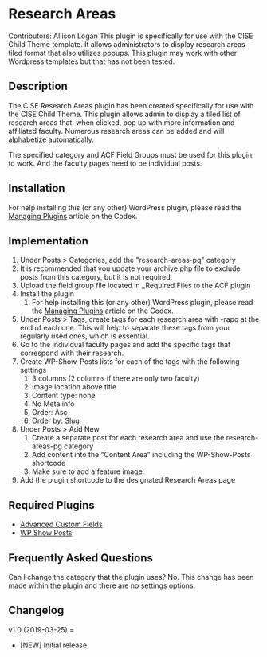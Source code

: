 # Research Areas
Contributors: Allison Logan
This plugin is specifically for use with the CISE Child Theme template. It allows administrators to display research areas tiled format that also utilizes popups. This plugin may work with other Wordpress templates but that has not been tested. 

## Description
The CISE Research Areas plugin has been created specifically for use with the CISE Child Theme. This plugin allows admin to display a tiled list of research areas that, when clicked, pop up with more information and affiliated faculty. Numerous research areas can be added and will alphabetize automatically. 

The specified category and ACF Field Groups must be used for this plugin to work. And the faculty pages need to be individual posts. 

## Installation
For help installing this (or any other) WordPress plugin, please read the [Managing Plugins](http://codex.wordpress.org/Managing_Plugins) article on the Codex.

## Implementation
1. Under Posts > Categories, add the "research-areas-pg" category
1. It is recommended that you update your archive.php file to exclude posts from this category, but it is not required.
1. Upload the field group file located in _Required Files to the ACF plugin
1. Install the plugin
    1. For help installing this (or any other) WordPress plugin, please read the [Managing Plugins](http://codex.wordpress.org/Managing_Plugins) article on the Codex.
1. Under Posts > Tags, create tags for each research area with -rapg at the end of each one. This will help to separate these tags from your regularly used ones, which is essential. 
1. Go to the individual faculty pages and add the specific tags that correspond with their research. 
1. Create WP-Show-Posts lists for each of the tags with the following settings
    1. 3 columns (2 columns if there are only two faculty)
    1. Image location above title
    1. Content type: none
    1. No Meta info
    1. Order: Asc
    1. Order by: Slug
1. Under Posts > Add New
    1. Create a separate post for each research area and use the research-areas-pg category
    1. Add content into the “Content Area” including the WP-Show-Posts shortcode 
    1. Make sure to add a feature image. 
1. Add the plugin shortcode to the designated Research Areas page

## Required Plugins
* [Advanced Custom Fields](https://wordpress.org/plugins/advanced-custom-fields/)
* [WP Show Posts](https://wordpress.org/plugins/wp-show-posts/)

## Frequently Asked Questions
Can I change the category that the plugin uses?
No. This change has been made within the plugin and there are no settings options.

## Changelog

v1.0 (2019-03-25) =
* [NEW] Initial release
